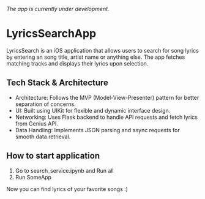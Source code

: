 *The app is currently under development.*
# LyricsSearchApp
LyricsSearch is an iOS application that allows users to search for song lyrics by entering an song title, artist name or anything else. The app fetches matching tracks and displays their lyrics upon selection.
## Tech Stack & Architecture
- Architecture: Follows the MVP (Model-View-Presenter) pattern for better separation of concerns.
- UI: Built using UIKit for flexible and dynamic interface design.
- Networking: Uses Flask backend to handle API requests and fetch lyrics from Genius API.
- Data Handling: Implements JSON parsing and async requests for smooth data retrieval.

## How to start application
1. Go to search_service.ipynb and Run all
2. Run SomeApp

Now you can find lyrics of your favorite songs :)
